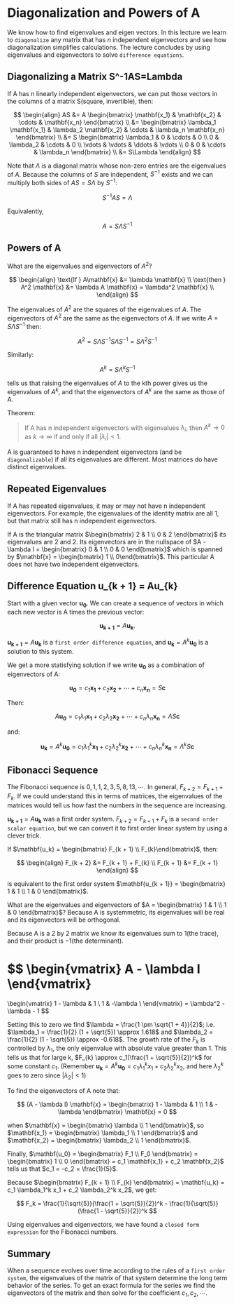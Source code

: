 # Diagonalization and Powers of A

We know how to find eigenvalues and eigen vectors. In this lecture we learn to `diagonalize` any matrix that has $n$ independent eigenvectors and see how diagonalization simplifies calculations. The lecture concludes by using eigenvalues and eigenvectors to solve `difference equations`.

## Diagonalizing a Matrix S^-1AS=Lambda

If A has n linearly independent eigenvectors, we can put those vectors in the columns of a matrix S(square, invertible), then:

$$
\begin{align}
AS &= A \begin{bmatrix} \mathbf{x_1} & \mathbf{x_2} & \cdots & \mathbf{x_n} \end{bmatrix} \\
   &= \begin{bmatrix} \lambda_1 \mathbf{x_1} & \lambda_2 \mathbf{x_2} & \cdots & \lambda_n \mathbf{x_n} \end{bmatrix} \\
   &= S \begin{bmatrix} \lambda_1 & 0 & \cdots & 0 \\ 0 & \lambda_2 & \cdots & 0 \\ \vdots & \vdots & \ddots & \vdots \\ 0 & 0 & \cdots & \lambda_n \end{bmatrix} \\
   &= S\Lambda
\end{align}
$$

Note that $\Lambda$ is a diagonal matrix whose non-zero entries are the eigenvalues of $A$. Because the columns of $S$ are independent, $S^{-1}$ exists and we can multiply both sides of $AS = S \Lambda$ by $S^{-1}$:

$$
S^{-1} AS = \Lambda
$$

Equivalently,

$$
A = S \Lambda S^{-1}
$$

## Powers of A

What are the eigenvalues and eigenvectors of $A^2$?

$$
\begin{align}
\text{If } A\mathbf{x} &= \lambda \mathbf{x} \\
\text{then } A^2 \mathbf{x} &= \lambda A \mathbf{x} = \lambda^2 \mathbf{x} \\
\end{align}
$$

The eigenvalues of $A^2$ are the squares of the eigenvalues of $A$. The eigenvectors of $A^2$ are the same as the eigenvectors of $A$. If we write $A = S \Lambda S^{-1}$ then:

$$
A^2 = S \Lambda S^{-1} S \Lambda S^{-1} = S \Lambda^2 S^{-1}
$$

Similarly:

$$
A^k = S \Lambda^k S^{-1}
$$

tells us that raising the eigenvalues of $A$ to the kth power gives us the eigenvalues of $A^k$, and that the eigenvectors of $A^k$ are the same as those of A.

Theorem:

> If A has n independent eigenvectors with eigenvalues $\lambda_i$, then $A^{k} \to 0$ as $k \to \infty$ if and only if all $|\lambda_i| < 1$.

A is guaranteed to have n independent eigenvectors (and be `diagonalizable`) if all its eigenvalues are different. Most matrices do have distinct eigenvalues.

## Repeated Eigenvalues

If A has repeated eigenvalues, it may or may not have n independent eigenvectors. For example, the eigenvalues of the identity matrix are all 1, but that matrix still has n independent eigenvectors.

If A is the triangular matrix $\begin{bmatrix} 2 & 1 \\ 0 & 2 \end{bmatrix}$ its eigenvalues are 2 and 2. Its eigenvectors are in the nullspace of $A - \lambda I = \begin{bmatrix} 0 & 1 \\ 0 & 0 \end{bmatrix}$ which is spanned by $\mathbf{x} = \begin{bmatrix} 1 \\ 0\end{bmatrix}$. This particular A does not have two independent eigenvectors.

## Difference Equation u_{k + 1} = Au_{k}

Start with a given vector $\mathbf{u_0}$. We can create a sequence of vectors in which each new vector is A times the previous vector:

$$
\mathbf{u_{k + 1}} = A \mathbf{u_{k}}.
$$

$\mathbf{u_{k + 1}} = A \mathbf{u_k}$ is a `first order difference equation`, and $\mathbf{u_k} = A^k \mathbf{u_0}$ is a solution to this system.

We get a more statisfying solution if we write $\mathbf{u_0}$ as a combination of eigenvectors of A:

$$
\mathbf{u_0} = c_1 \mathbf{x_1} + c_2 \mathbf{x_2} + \cdots + c_n \mathbf{x_n} = S \mathbf{c}
$$

Then:

$$
A \mathbf{u_0} = c_1 \lambda_1 \mathbf{x_1} + c_2 \lambda_2 \mathbf{x_2} + \cdots + c_n \lambda_n \mathbf{x_n} = \Lambda S \mathbf{c}
$$

and:

$$
\mathbf{u_k} = A^k \mathbf{u_0} = c_1 \lambda_1^k \mathbf{x_1} + c_2 \lambda_2^k \mathbf{x_2} + \cdots + c_n \lambda_n^k \mathbf{x_n} = \Lambda^k S \mathbf{c}
$$

## Fibonacci Sequence

The Fibonacci sequence is $0, 1, 1, 2, 3, 5, 8, 13, \cdots$. In general, $F_{k + 2} = F_{k + 1} + F_{k}$. If we could understand this in terms of matrices, the eigenvalues of the matrices would tell us how fast the numbers in the sequence are increasing.

$\mathbf{u_{k + 1}} = A \mathbf{u_{k}}$ was a first order system. $F_{k + 2} = F_{k + 1} + F_{k}$ is a `second order scalar equation`, but we can convert it to first order linear system by using a clever trick.

If $\mathbf{u_k} = \begin{bmatrix} F_{k + 1} \\ F_{k}\end{bmatrix}$, then:

$$
\begin{align}
F_{k + 2} &= F_{k + 1} + F_{k} \\
F_{k + 1} &= F_{k + 1}
\end{align}
$$

is equivalent to the first order system $\mathbf{u_{k + 1}} = \begin{bmatrix} 1 & 1 \\ 1 & 0 \end{bmatrix}$.

What are the eigenvalues and eigenvectors of $A = \begin{bmatrix} 1 & 1 \\ 1 & 0 \end{bmatrix}$? Because A is systemmetric, its eigenvalues will be real and its eigenvectors will be orthogonal.

Because A is a 2 by 2 matrix we know its eigenvalues sum to 1(the trace), and their product is $-1$(the determinant).

$$
\begin{vmatrix}
A - \lambda I
\end{vmatrix}
=
\begin{vmatrix}
1 - \lambda & 1 \\
1 & -\lambda \\
\end{vmatrix}
= \lambda^2 - \lambda - 1
$$

Setting this to zero we find $\lambda = \frac{1 \pm \sqrt{1 + 4}}{2}$; i.e. $\lambda_1 = \frac{1}{2} (1 + \sqrt{5}) \approx 1.618$ and $\lambda_2 = \frac{1}{2} (1 - \sqrt{5}) \approx -0.618$. The growth rate of the $F_k$ is controlled by $\lambda_1$, the only eigenvalue with absolute value greater than 1. This tells us that for large k, $F_{k} \approx c_1(\frac{1 + \sqrt{5}}{2})^k$ for some constant $c_1$. (Remember $\mathbf{u_k} = A^k \mathbf{u_0} = c_1 \lambda_1^k x_1 + c_2 \lambda_2^k x_2$, and here $\lambda_2^k$ goes to zero since $|\lambda_2| < 1$)

To find the eigenvectors of A note that:

$$
(A - \lambda I) \mathbf{x} = \begin{bmatrix} 1 - \lambda & 1 \\ 1 & -\lambda \end{bmatrix} \mathbf{x} = 0
$$

when $\mathbf{x} = \begin{bmatrix} \lambda \\ 1 \end{bmatrix}$, so $\mathbf{x_1} = \begin{bmatrix} \lambda_1 \\ 1 \end{bmatrix}$ and $\mathbf{x_2} = \begin{bmatrix} \lambda_2 \\ 1 \end{bmatrix}$.

Finally, $\mathbf{u_0} = \begin{bmatrix} F_1 \\ F_0 \end{bmatrix} = \begin{bmatrix} 1 \\ 0 \end{bmatrix} = c_1 \mathbf{x_1} + c_2 \mathbf{x_2}$ tells us that $c_1 = -c_2 = \frac{1}{5}$.

Because $\begin{bmatrix} F_{k + 1} \\ F_{k} \end{bmatrix} = \mathbf{u_k} = c_1 \lambda_1^k x_1 + c_2 \lambda_2^k x_2$, we get:

$$
F_k = \frac{1}{\sqrt{5}}(\frac{1 + \sqrt{5}}{2})^k - \frac{1}{\sqrt{5}}(\frac{1 - \sqrt{5}}{2})^k
$$

Using eigenvalues and eigenvectors, we have found a `closed form expression` for the Fibonacci numbers.

## Summary

When a sequence evolves over time according to the rules of a `first order system`, the eigenvalues of the matrix of that system determine the long term behavior of the series. To get an exact formula for the series we find the eigenvectors of the matrix and then solve for the coefficient $c_1, c_2, \cdots$.
